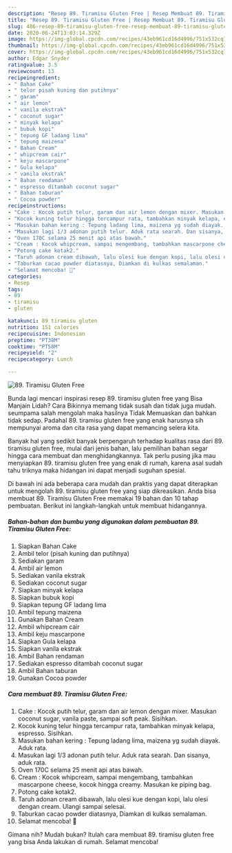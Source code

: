 ```yaml
---
description: "Resep 89. Tiramisu Gluten Free | Resep Membuat 89. Tiramisu Gluten Free Yang Paling Enak"
title: "Resep 89. Tiramisu Gluten Free | Resep Membuat 89. Tiramisu Gluten Free Yang Paling Enak"
slug: 486-resep-89-tiramisu-gluten-free-resep-membuat-89-tiramisu-gluten-free-yang-paling-enak
date: 2020-06-24T13:03:14.329Z
image: https://img-global.cpcdn.com/recipes/43eb961cd16d4996/751x532cq70/89-tiramisu-gluten-free-foto-resep-utama.jpg
thumbnail: https://img-global.cpcdn.com/recipes/43eb961cd16d4996/751x532cq70/89-tiramisu-gluten-free-foto-resep-utama.jpg
cover: https://img-global.cpcdn.com/recipes/43eb961cd16d4996/751x532cq70/89-tiramisu-gluten-free-foto-resep-utama.jpg
author: Edgar Snyder
ratingvalue: 3.5
reviewcount: 13
recipeingredient:
- " Bahan Cake"
- " telor pisah kuning dan putihnya"
- " garam"
- " air lemon"
- " vanila ekstrak"
- " coconut sugar"
- " minyak kelapa"
- " bubuk kopi"
- " tepung GF ladang lima"
- " tepung maizena"
- " Bahan Cream"
- " whipcream cair"
- " keju mascarpone"
- " Gula kelapa"
- " vanila ekstrak"
- " Bahan rendaman"
- " espresso ditambah coconut sugar"
- " Bahan taburan"
- " Cocoa powder"
recipeinstructions:
- "Cake : Kocok putih telur, garam dan air lemon dengan mixer. Masukan coconut sugar, vanila paste, sampai soft peak. Sisihkan."
- "Kocok kuning telur hingga tercampur rata, tambahkan minyak kelapa, espresso. Sisihkan."
- "Masukan bahan kering : Tepung ladang lima, maizena yg sudah diayak. Aduk rata."
- "Masukan lagi 1/3 adonan putih telur. Aduk rata searah. Dan sisanya, aduk rata."
- "Oven 170C selama 25 menit api atas bawah."
- "Cream : Kocok whipcream, sampai mengembang, tambahkan mascarpone cheese, kocok hingga creamy. Masukan ke piping bag."
- "Potong cake kotak2."
- "Taruh adonan cream dibawah, lalu olesi kue dengan kopi, lalu olesi dengan cream. Ulangi sampai selesai."
- "Taburkan cacao powder diatasnya, Diamkan di kulkas semalaman."
- "Selamat mencoba! 🤩"
categories:
- Resep
tags:
- 89
- tiramisu
- gluten

katakunci: 89 tiramisu gluten 
nutrition: 151 calories
recipecuisine: Indonesian
preptime: "PT38M"
cooktime: "PT58M"
recipeyield: "2"
recipecategory: Lunch

---
```



![89. Tiramisu Gluten Free](https://img-global.cpcdn.com/recipes/43eb961cd16d4996/751x532cq70/89-tiramisu-gluten-free-foto-resep-utama.jpg)

Bunda lagi mencari inspirasi resep 89. tiramisu gluten free yang Bisa Manjain Lidah? Cara Bikinnya memang tidak susah dan tidak juga mudah. seumpama salah mengolah maka hasilnya Tidak Memuaskan dan bahkan tidak sedap. Padahal 89. tiramisu gluten free yang enak harusnya sih mempunyai aroma dan cita rasa yang dapat memancing selera kita.



Banyak hal yang sedikit banyak berpengaruh terhadap kualitas rasa dari 89. tiramisu gluten free, mulai dari jenis bahan, lalu pemilihan bahan segar hingga cara membuat dan menghidangkannya. Tak perlu pusing jika mau menyiapkan 89. tiramisu gluten free yang enak di rumah, karena asal sudah tahu triknya maka hidangan ini dapat menjadi suguhan spesial.


Di bawah ini ada beberapa cara mudah dan praktis yang dapat diterapkan untuk mengolah 89. tiramisu gluten free yang siap dikreasikan. Anda bisa membuat 89. Tiramisu Gluten Free memakai 19 bahan dan 10 tahap pembuatan. Berikut ini langkah-langkah untuk membuat hidangannya.

<!--inarticleads1-->

##### Bahan-bahan dan bumbu yang digunakan dalam pembuatan 89. Tiramisu Gluten Free:

1. Siapkan  Bahan Cake
1. Ambil  telor (pisah kuning dan putihnya)
1. Sediakan  garam
1. Ambil  air lemon
1. Sediakan  vanila ekstrak
1. Sediakan  coconut sugar
1. Siapkan  minyak kelapa
1. Siapkan  bubuk kopi
1. Siapkan  tepung GF ladang lima
1. Ambil  tepung maizena
1. Gunakan  Bahan Cream
1. Ambil  whipcream cair
1. Ambil  keju mascarpone
1. Siapkan  Gula kelapa
1. Siapkan  vanila ekstrak
1. Ambil  Bahan rendaman
1. Sediakan  espresso ditambah coconut sugar
1. Ambil  Bahan taburan
1. Gunakan  Cocoa powder




<!--inarticleads2-->

##### Cara membuat 89. Tiramisu Gluten Free:

1. Cake : Kocok putih telur, garam dan air lemon dengan mixer. Masukan coconut sugar, vanila paste, sampai soft peak. Sisihkan.
1. Kocok kuning telur hingga tercampur rata, tambahkan minyak kelapa, espresso. Sisihkan.
1. Masukan bahan kering : Tepung ladang lima, maizena yg sudah diayak. Aduk rata.
1. Masukan lagi 1/3 adonan putih telur. Aduk rata searah. Dan sisanya, aduk rata.
1. Oven 170C selama 25 menit api atas bawah.
1. Cream : Kocok whipcream, sampai mengembang, tambahkan mascarpone cheese, kocok hingga creamy. Masukan ke piping bag.
1. Potong cake kotak2.
1. Taruh adonan cream dibawah, lalu olesi kue dengan kopi, lalu olesi dengan cream. Ulangi sampai selesai.
1. Taburkan cacao powder diatasnya, Diamkan di kulkas semalaman.
1. Selamat mencoba! 🤩




Gimana nih? Mudah bukan? Itulah cara membuat 89. tiramisu gluten free yang bisa Anda lakukan di rumah. Selamat mencoba!
